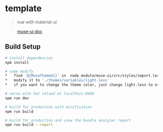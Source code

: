 # template

> vue with material-ui

> [muse-ui doc](http://www.muse-ui.org/#/index) 

## Build Setup

``` bash
# install dependencies
npm install

# some modify
*	find '@{MuseThemeUi}' in  node_module/muse-ui/src/styles/import.less
*	modify it to './themes/variables/light.less'
*	if you want to change the theme color, just change light.less to other less file, also you can modify the variable straightly 

# serve with hot reload at localhost:8080
npm run dev

# build for production with minification
npm run build

# build for production and view the bundle analyzer report
npm run build --report
```
